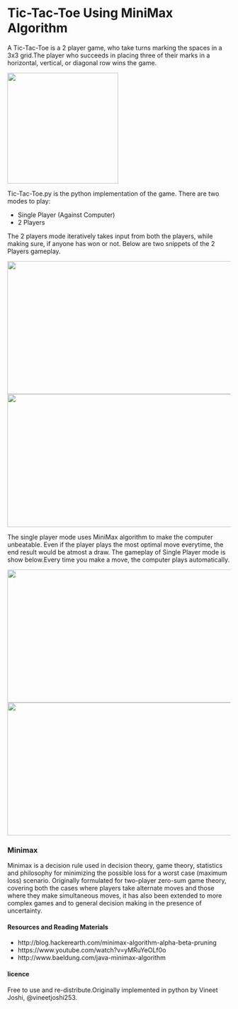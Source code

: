 # Tic-Tac-Toe Using MiniMax Algorithm
A Tic-Tac-Toe is a 2 player game, who take turns marking the spaces in a 3x3 grid.The player who succeeds in placing three of their marks in a horizontal, vertical, or diagonal row wins the game.

<img align="center" width="250" height="250" src="http://i1079.photobucket.com/albums/w508/vineetjoshi253/2000px-Tic_tac_toe.svg_zps3arf8wkq.png">

Tic-Tac-Toe.py is the python implementation of the game. 
There are two modes to play:
<ul>
 <li>Single Player (Against Computer)</li>
 <li>2 Players</li>
</ul>

The 2 players mode iteratively takes input from both the players, while making sure, if anyone has won or not. Below are two snippets of the 2 Players gameplay. 

<img align="center" width="700" height="300" src="http://i1079.photobucket.com/albums/w508/vineetjoshi253/4_zpspvuohswh.png">

<img align="center" width="700" height="300" src="http://i1079.photobucket.com/albums/w508/vineetjoshi253/5_zps9cwajtnw.png">

The single player mode uses MiniMax algorithm to make the computer unbeatable. Even if the player plays the most optimal move everytime, the end result would be atmost a draw. 
The gameplay of Single Player mode is show below.Every time you make a move, the computer plays automatically. 

<img align="center" width="700" height="300" src="http://u.cubeupload.com/vineetjoshi253/4.png">
<img align="center" width="700" height="300" src="http://u.cubeupload.com/vineetjoshi253/5.png">

</hr>

<h3>Minimax</h3>
Minimax is a decision rule used in decision theory, game theory, statistics and philosophy for minimizing the possible loss for a worst case (maximum loss) scenario. Originally formulated for two-player zero-sum game theory, covering both the cases where players take alternate moves and those where they make simultaneous moves, it has also been extended to more complex games and to general decision making in the presence of uncertainty.

<h4>Resources and Reading Materials</h4>
<ul>
  <li>http://blog.hackerearth.com/minimax-algorithm-alpha-beta-pruning</li>
  <li>https://www.youtube.com/watch?v=yMRuYeOLf0o</li>
  <li>http://www.baeldung.com/java-minimax-algorithm</li>
 </ul>

<h4>licence</h4>
Free to use and re-distribute.Originally implemented in python by Vineet Joshi, @vineetjoshi253.
